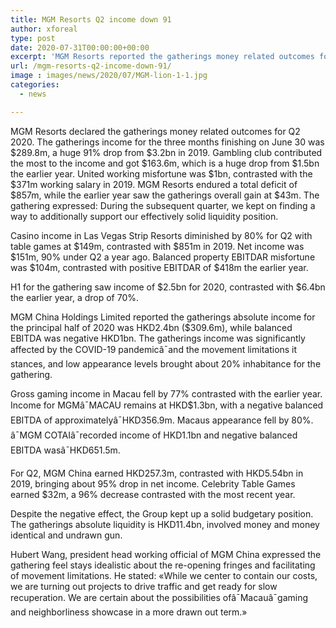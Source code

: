 ```yaml
---
title: MGM Resorts Q2 income down 91
author: xforeal 
type: post
date: 2020-07-31T00:00:00+00:00
excerpt: 'MGM Resorts reported the gatherings money related outcomes for Q2 2020 '
url: /mgm-resorts-q2-income-down-91/
image : images/news/2020/07/MGM-lion-1-1.jpg
categories:
  - news

---
```

<span data-contrast="auto">MGM Resorts declared the gatherings money related outcomes for Q2 2020. The gatherings income for the three months finishing on June 30 was $289.8m, a huge 91&percnt; drop from $3.2bn in 2019. Gambling club contributed the most to the income and got $163.6m, which is a huge drop from $1.5bn the earlier year. United working misfortune was $1bn, contrasted with the $371m working salary in 2019. MGM Resorts endured a total deficit of $857m, while the earlier year saw the gatherings overall gain at $43m. The gathering expressed: During the subsequent quarter, we kept on finding a way to additionally support our effectively solid liquidity position. </span><span data-ccp-props='{"134233117":true,"134233118":true,"201341983":0,"335559739":200,"335559740":240}' />

<span data-contrast="auto">Casino income in Las Vegas Strip Resorts diminished by 80&percnt; for Q2 with table games at $149m, contrasted with $851m in 2019. Net income was $151m, 90&percnt; under Q2 a year ago. Balanced property EBITDAR misfortune was $104m, contrasted with positive EBITDAR of $418m the earlier year. </span><span data-ccp-props='{"134233117":true,"134233118":true,"201341983":0,"335559739":200,"335559740":240}' />

<span data-contrast="auto">H1 for the gathering saw income of $2.5bn for 2020, contrasted with $6.4bn the earlier year, a drop of 70&percnt;. </span>

<span data-contrast="auto">MGM China Holdings Limited reported the gatherings absolute income for the principal half of 2020 was HKD2.4bn ($309.6m), while balanced EBITDA was negative HKD1bn. The gatherings income was significantly affected by the COVID-19 pandemicâ¯and the movement limitations it stances, and low appearance levels brought about 20&percnt; inhabitance for the gathering. </span><span data-ccp-props='{"134233117":true,"134233118":true,"201341983":0,"335559739":200,"335559740":240}' />

<span data-contrast="auto">Gross gaming income in Macau fell by 77&percnt; contrasted with the earlier year. Income for MGMâ¯MACAU remains at HKD$1.3bn, with a negative balanced EBITDA of approximatelyâ¯HKD356.9m. Macaus appearance fell by 80&percnt;. â¯MGM COTAIâ¯recorded income of HKD1.1bn and negative balanced EBITDA wasâ¯HKD651.5m. </span><span data-ccp-props='{"134233117":true,"134233118":true,"201341983":0,"335559739":200,"335559740":240}' />

<span data-contrast="auto">For Q2, MGM China earned HKD257.3m, contrasted with HKD5.54bn in 2019, bringing about 95&percnt; drop in net income. Celebrity Table Games earned $32m, a 96&percnt; decrease contrasted with the most recent year. </span><span data-ccp-props='{"134233117":true,"134233118":true,"201341983":0,"335559739":200,"335559740":240}' />

<span data-contrast="auto">Despite the negative effect, the Group kept up a solid budgetary position. The gatherings absolute liquidity is HKD11.4bn, involved money and money identical and undrawn gun. </span><span data-ccp-props='{"134233117":true,"134233118":true,"201341983":0,"335559739":200,"335559740":240}' />

<span data-contrast="auto">Hubert Wang, president head working official of MGM China expressed the gathering feel stays idealistic about the re-opening fringes and facilitating of movement limitations. He stated: &#171;While we center to contain our costs, we are turning out projects to drive traffic and get ready for slow recuperation. We are certain about the possibilities ofâ¯Macauâ¯gaming and neighborliness showcase in a more drawn out term.&#187; </span><span data-ccp-props='{"134233117":true,"134233118":true,"201341983":0,"335559739":200,"335559740":240}' />
